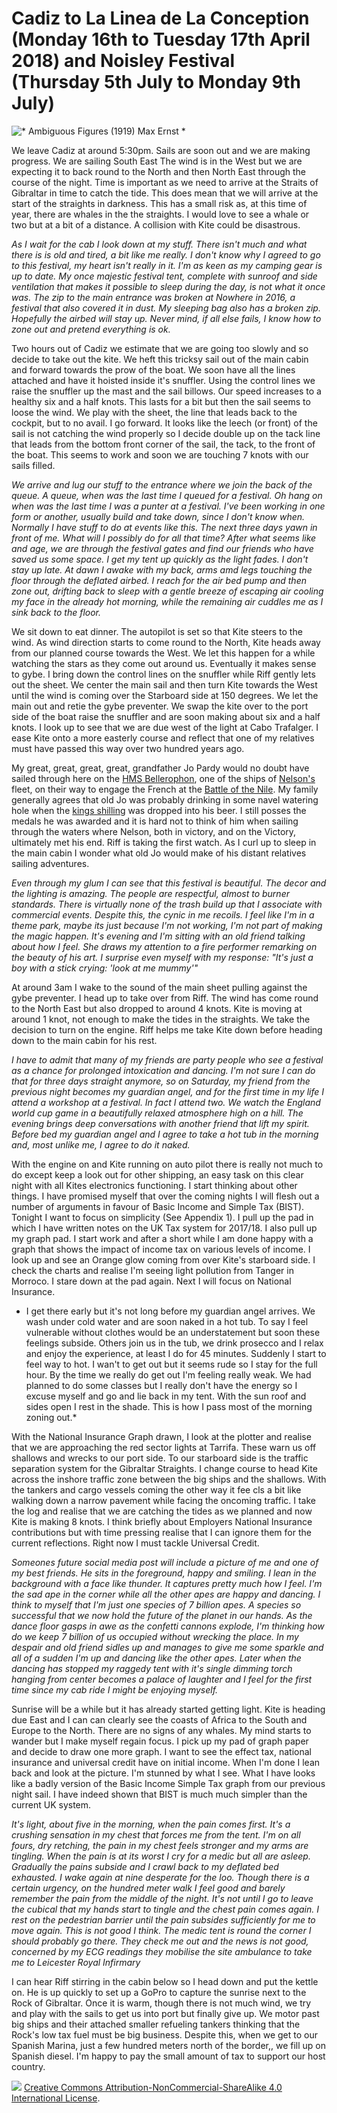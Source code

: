 # Cadiz to La Linea de La Conception (Monday 16th to Tuesday 17th April 2018) and Noisley Festival (Thursday 5th July to Monday 9th July) #

![* Ambiguous Figures (1919) Max Ernst *](../images/Stuff.jpg "Ambiguous Figures")

We leave Cadiz at around 5:30pm. Sails are soon out and we are making progress. We are sailing South East The wind is in the West but we are expecting it to back round to the North and then North East through the course of the night. Time is important as we need to arrive at the Straits of Gibraltar in time to catch the tide. This does mean that we will arrive at the start of the straights in darkness. This has a small risk as, at this time of year, there are whales in the the straights. I would love to see a whale or two but at a bit of a distance. A collision with Kite could be disastrous.

*As I wait for the cab I look down at my stuff. There isn't much and what there is is old and tired, a bit like me really. I don't know why I agreed to go to this festival, my heart isn't really in it. I'm as keen as my camping gear is up to date. My once majestic festival tent, complete with sunroof and side ventilation that makes it possible to sleep during the day, is not what it once was. The zip to the main entrance was broken at Nowhere in 2016, a festival that also covered it in dust. My sleeping bag also has a broken zip. Hopefully the airbed will stay up. Never mind, if all else fails, I know how to zone out and pretend everything is ok.* 

Two hours out of Cadiz we estimate that we are going too slowly and so decide to take out the kite. We heft this tricksy sail out of the main cabin and forward towards the prow of the boat. We soon have all the lines attached and have it hoisted inside it's snuffler. Using the control lines we raise the snuffler up the mast and the sail billows. Our speed increases to a healthy six and a half knots. This lasts for a bit but then the sail seems to loose the wind. We play with the sheet, the line that leads back to the cockpit, but to no avail. I go forward. It looks like the leech (or front) of the sail is not catching the wind properly so I decide double up on the tack line that leads from the bottom front corner of the sail, the tack, to the front of the boat. This seems to work and soon we are touching 7 knots with our sails filled.

*We arrive and lug our stuff to the entrance where we join the back of the queue. A queue, when was the last time I queued for a festival. Oh hang on when was the last time I was a punter at a festival. I've been working in one form or another, usually build and take down, since I don't know when. Normally I have stuff to do at events like this. The next three days yawn in front of me. What will I possibly do for all that time? After what seems like and age, we are through the festival gates and find our friends who have saved us some space. I get my tent up quickly as the light fades. I don't stay up late. At dawn I awake with my back, arms amd legs touching the floor through the deflated airbed. I reach for the air bed pump and then zone out, drifting back to sleep with a gentle breeze of escaping air cooling my face in the already hot morning, while the remaining air cuddles me as I sink back to the floor.*  

We sit down to eat dinner. The autopilot is set so that Kite steers to the wind. As wind direction starts to come round to the North, Kite heads away from our planned course towards the West. We let this happen for a while watching the stars as they come out around us. Eventually it makes sense to gybe. I bring down the control lines on the snuffler while Riff gently lets out the sheet. We center the main sail and then turn Kite towards the West until the wind is coming over the Starboard side at 150 degrees. We let the main out and retie the gybe preventer. We swap the kite over to the port side of the boat raise the snuffler and are soon making about six and a half knots. I look up to see that we are due west of the light at Cabo Trafalger. I ease Kite onto a more easterly course and reflect that one of my relatives must have passed this way over two hundred years ago. 

My great, great, great, great, grandfather Jo Pardy would no doubt have sailed through here on the [HMS Bellerophon](https://en.wikipedia.org/wiki/HMS_Bellerophon_(1786)), one of the ships of [Nelson's](https://en.wikipedia.org/wiki/Horatio_Nelson,_1st_Viscount_Nelson) fleet, on their way to engage the French at the [Battle of the Nile](https://en.wikipedia.org/wiki/Battle_of_the_Nile). My family generally agrees that old Jo was probably drinking in some navel watering hole when the [kings shilling](https://en.wikipedia.org/wiki/King%27s_shilling) was dropped into his beer. I still posses the medals he was awarded and it is hard not to think of him when sailing through the waters where Nelson, both in victory, and on the Victory, ultimately met his end. Riff is taking the first watch. As I curl up to sleep in the main cabin I wonder what old Jo would make of his distant relatives sailing adventures.

*Even through my glum I can see that this festival is beautiful. The decor and the lighting is amazing. The people are respectful, almost to burner standards. There is virtually none of the trash build up that I associate with commercial events. Despite this, the cynic in me recoils. I feel like I'm in a theme park, maybe its just because I'm not working, I'm not part of making the magic happen. It's evening and I'm sitting with an old friend talking about how I feel. She draws my attention to a fire performer remarking on the beauty of his art. I surprise even myself with my response: "It's just a boy with a stick crying: 'look at me mummy'"*

At around 3am I wake to the sound of the main sheet pulling against the gybe preventer. I head up to take over from Riff. The wind has come round to the North East but also dropped to around 4 knots. Kite is moving at around 1 knot, not enough to make the tides in the straights. We take the decision to turn on the engine. Riff helps me take Kite down before heading down to the main cabin for his rest.

*I have to admit that many of my friends are party people who see a festival as a chance for prolonged intoxication and dancing. I'm not sure I can do that for three days straight anymore, so on Saturday, my friend from the previous night becomes my guardian angel, and for the first time in my life I attend a workshop at a festival. In fact I attend two. We watch the England world cup game in a beautifully relaxed atmosphere high on a hill. The evening brings deep conversations with another friend that lift my spirit. Before bed my guardian angel and I agree to take a hot tub in the morning and, most unlike me, I agree to do it naked.*

With the engine on and Kite running on auto pilot there is really not much to do except keep a look out for other shipping, an easy task on this clear night with all Kites electronics functioning. I start thinking about other things. I have promised myself that over the coming nights I will flesh out a number of arguments in favour of Basic Income and Simple Tax (BIST). Tonight I want to focus on simplicity (See Appendix 1). I pull up the pad in which I have written notes on the UK Tax system for 2017/18. I also pull up my graph pad. I start work and after a short while I am done happy with a graph that shows the impact of income tax on various levels of income. I look up and see an Orange glow coming from over Kite's starboard side. I check the charts and realise I'm seeing light pollution from Tanger in Morroco. I stare down at the pad again. Next I will focus on National Insurance.

* I get there early but it's not long before my guardian angel arrives. We wash under cold water and are soon naked in a hot tub. To say I feel vulnerable without clothes would be an understatement but soon these feelings subside. Others join us in the tub, we drink prosecco and I relax and enjoy the experience, at least I do for 45 minutes. Suddenly I start to feel way to hot. I wan't to get out but it seems rude so I stay for the full hour. By the time we really do get out I'm feeling really weak. We had planned to do some classes but I really don't have the energy so I excuse myself and go and lie back in my tent. With the sun roof and sides open I rest in the shade. This is how I pass most of the morning zoning out.*

With the National Insurance Graph drawn, I look at the plotter and realise that we are approaching the red sector lights at Tarrifa. These warn us off shallows and wrecks to our port side. To our starboard side is the traffic separation system for the Gibraltar Straights. I change course to head Kite across the inshore traffic zone between the big ships and the shallows. With the tankers and cargo vessels coming the other way it fee cls a bit like walking down a narrow pavement while facing the oncoming traffic. I take the log and realise that we are catching the tides as we planned and now Kite is making 8 knots. I think briefly about Employers National Insurance contributions but with time pressing realise that I can ignore them for the current reflections. Right now I must tackle Universal Credit.

*Someones future social media post will include a picture of me and one of my best friends. He sits in the foreground, happy and smiling. I lean in the background with a face like thunder. It captures pretty much how I feel. I'm the sad ape in the corner while all the other apes are happy and dancing. I think to myself that I'm just one species of 7 billion apes. A species so successful that we now hold the future of the planet in our hands. As the dance floor gasps in awe as the confetti cannons explode, I'm thinking how do we keep 7 billion of us occupied without wrecking the place. In my despair and old friend sidles up and manages to give me some sparkle and all of a sudden I'm up and dancing like the other apes.  Later when the dancing has stopped my raggedy tent with it's single dimming torch hanging from center becomes a palace of laughter and I feel for the first time since my cab ride I might be enjoying myself.*

Sunrise will be a while but it has already started getting light. Kite is heading due East and I can can clearly see the coasts of Africa to the South and Europe to the North. There are no signs of any whales. My mind starts to wander but I make myself regain focus. I pick up my pad of graph paper and decide to draw one more graph. I want to see the effect tax, national insurance and universal credit have on initial income. When I'm done I lean back and look at the picture. I'm stunned by what I see. What I have looks like a badly version of the Basic Income Simple Tax graph from our previous night sail. I have indeed shown that BIST is much much simpler than the current UK system. 

*It's light, about five in the morning, when the pain comes first. It's a crushing sensation in my chest that forces me from the tent. I'm on all fours, dry retching, the pain in my chest feels stronger and my arms are tingling. When the pain is at its worst I cry for a medic but all are asleep. Gradually the pains subside and I crawl back to my deflated bed exhausted. I wake again at nine desperate for the loo. Though there is a certain urgency, on the hundred meter walk I feel good and barely remember the pain from the middle of the night. It's not until I go to leave the cubical that my hands start to tingle and the chest pain comes again. I rest on the pedestrian barrier until the pain subsides sufficiently for me to move again. This is not good I think. The medic tent is round the corner I should probably go there. They check me out and the news is not good, concerned by my ECG readings they mobilise the site ambulance to take me to Leicester Royal Infirmary* 

I can hear Riff stirring in the cabin below so I head down and put the kettle on. He is up quickly to set up a GoPro to capture the sunrise next to the Rock of Gibraltar. Once it is warm, though there is not much wind, we try and play with the sails to get us into port but finally give up. We motor past big ships and their attached smaller refueling tankers thinking that the Rock's low tax fuel must be big business. Despite this, when we get to our Spanish Marina, just a few hundred meters north of the border,, we fill up on Spanish diesel. I'm happy to pay the small amount of tax to support our host country.

![](https://i.creativecommons.org/l/by-nc-sa/4.0/88x31.png)
[Creative Commons Attribution-NonCommercial-ShareAlike 4.0 International License](href="http://creativecommons.org/licenses/by-nc-sa/4.0/).
